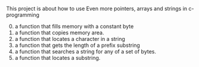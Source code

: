 This project is about how to use Even more pointers, arrays and strings in c-programming
 
0. a function that fills memory with a constant byte
1. a function that copies memory area.
2.  a function that locates a character in a string
3. a function that gets the length of a prefix substring
4. a function that searches a string for any of a set of bytes.
5.  a function that locates a substring.
